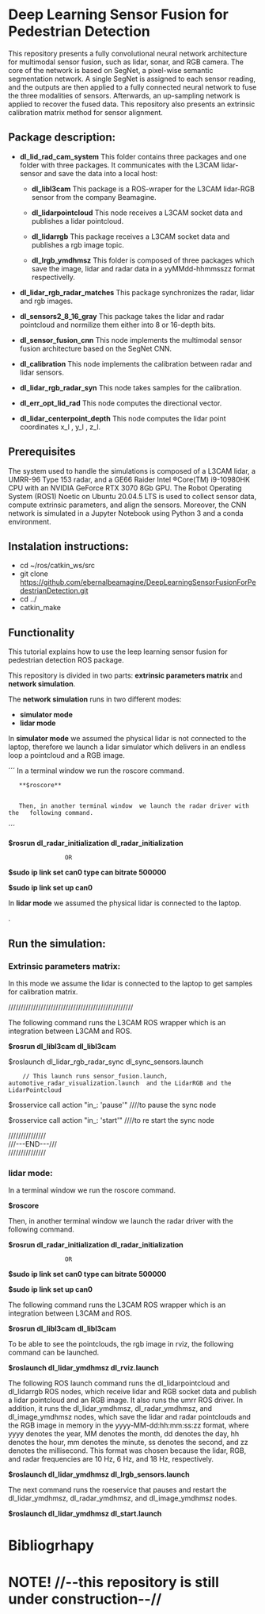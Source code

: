 # Deep Learning Sensor Fusion for Pedestrian Detection

This repository presents a fully convolutional neural network architecture for multimodal
sensor fusion, such as lidar, sonar, and RGB camera. The core of the network is based on SegNet,
a pixel-wise semantic segmentation network. A single SegNet is assigned to each sensor reading,
and the outputs are then applied to a fully connected neural network to fuse the three modalities
of sensors. Afterwards, an up-sampling network is applied to recover the fused data.  This repository  also presents an extrinsic calibration matrix method for sensor alignment.

## Package description:

* **dl_lid_rad_cam_system** This folder contains three packages and one folder with three packages. It communicates with the L3CAM lidar-sensor and save the data into a local host:

    * **dl_libl3cam** This package is a ROS-wraper for the L3CAM lidar-RGB sensor from the company Beamagine.
    
    * **dl_lidarpointcloud** This node receives a L3CAM socket data and publishes a lidar pointcloud.
    
    * **dl_lidarrgb** This package receives a L3CAM socket data and publishes a rgb image topic.
    
    * **dl_lrgb_ymdhmsz**  This folder is composed of three packages which  save the image, lidar and radar data in  a yyMMdd-hhmmsszz format respectivelly.

* **dl_lidar_rgb_radar_matches** This package synchronizes the radar,  lidar and rgb images.

* **dl_sensors2_8_16_gray** This package takes the lidar and radar pointcloud and normilize them either into 8 or 16-depth bits.

* **dl_sensor_fusion_cnn** This node implements the multimodal sensor fusion architecture based on the SegNet CNN.

* **dl_calibration** This node implements the calibration between radar and lidar sensors. 

* **dl_lidar_rgb_radar_syn** This node takes samples for the calibration. 

* **dl_err_opt_lid_rad** This node computes the directional vector.

* **dl_lidar_centerpoint_depth** This node computes the lidar point coordinates x_l , y_l , z_l.


## Prerequisites

The system used to handle the simulations is composed of a L3CAM lidar, a UMRR-96 Type 153 radar, and a GE66 Raider Intel ®Core(TM) i9-10980HK CPU with an NVIDIA GeForce RTX 3070 8Gb GPU. The Robot Operating System (ROS1) Noetic on Ubuntu 20.04.5 LTS is used to collect sensor data, compute extrinsic parameters, and align the sensors. Moreover, the CNN network is simulated in a Jupyter Notebook using Python 3 and a conda environment. 



## Instalation instructions:

*  cd ~/ros/catkin_ws/src 
*  git clone https://github.com/ebernalbeamagine/DeepLearningSensorFusionForPedestrianDetection.git
*  cd ../ 
*  catkin_make 


## Functionality
This tutorial explains how to use the leep learning sensor fusion for pedestrian detection ROS package. 

This repository is divided in two parts: **extrinsic parameters matrix** and **network simulation**.





The **network simulation** runs in two different modes: 

*  **simulator mode**
*  **lidar mode** 

In **simulator mode** we assumed the physical lidar is not connected to the laptop, therefore we  launch a lidar simulator which delivers in an endless loop a pointcloud and a RGB image.

´´´
       In a terminal window we run the roscore command.

       **$roscore** 

         
       Then, in another terminal window  we launch the radar driver with the   following command.

´´´

**$rosrun dl_radar_initialization dl_radar_initialization**

                    OR
**$sudo ip link set can0 type can bitrate 500000**

**$sudo ip link set up can0**


In **lidar mode** we assumed the physical lidar is connected to the laptop.


.







## Run the simulation:

### Extrinsic parameters matrix:


In this mode we assume the lidar is connected to the laptop to get samples for calibration matrix.

//////////////////////////////////////////////////


The following command  runs the L3CAM ROS wrapper which is an integration between L3CAM and ROS.
          
**$rosrun dl_libl3cam dl_libl3cam**  

$roslaunch dl_lidar_rgb_radar_sync dl_sync_sensors.launch  

        // This launch runs sensor_fusion.launch, automotive_radar_visualization.launch  and the LidarRGB and the LidarPointcloud

           
$rosservice call action "in_: 'pause'"   ////to pause the sync node

$rosservice call action "in_: 'start'"   ////to re start the sync node          
             
///////////////         
///---END---///        
/////////////// 


### lidar mode:

In a terminal window we run the roscore command.

**$roscore** 

Then, in another terminal window  we launch the radar driver with the following command.



**$rosrun dl_radar_initialization dl_radar_initialization**

                    OR
**$sudo ip link set can0 type can bitrate 500000**

**$sudo ip link set up can0**


The following command  runs the L3CAM ROS wrapper which is an integration between L3CAM and ROS.
          
**$rosrun dl_libl3cam dl_libl3cam**  

To be able to see the pointclouds, the rgb image in rviz, the following command can be launched. 

**$roslaunch dl_lidar_ymdhmsz dl_rviz.launch** 

    
The following ROS launch command runs the dl_lidarpointcloud and dl_lidarrgb ROS nodes, which receive lidar and RGB socket data and publish a lidar pointcloud and an RGB image. It also runs the umrr ROS driver. In addition, it runs the dl_lidar_ymdhmsz, dl_radar_ymdhmsz, and dl_image_ymdhmsz nodes, which save the lidar and radar pointclouds and the RGB image in memory in the yyyy-MM-dd:hh:mm:ss:zz format, where yyyy denotes the year, MM denotes the month, dd denotes the day, hh denotes the hour, mm denotes the minute, ss denotes the second, and zz denotes the millisecond. This format was chosen because the lidar, RGB, and radar frequencies are 10 Hz, 6 Hz, and 18 Hz, respectively.

**$roslaunch dl_lidar_ymdhmsz dl_lrgb_sensors.launch**

The next command runs the roeservice that pauses and restart the  dl_lidar_ymdhmsz, dl_radar_ymdhmsz, and dl_image_ymdhmsz nodes. 
      
**$roslaunch dl_lidar_ymdhmsz dl_start.launch**  

# Bibliogrhapy





# NOTE! //--this  repository is still under construction--//


